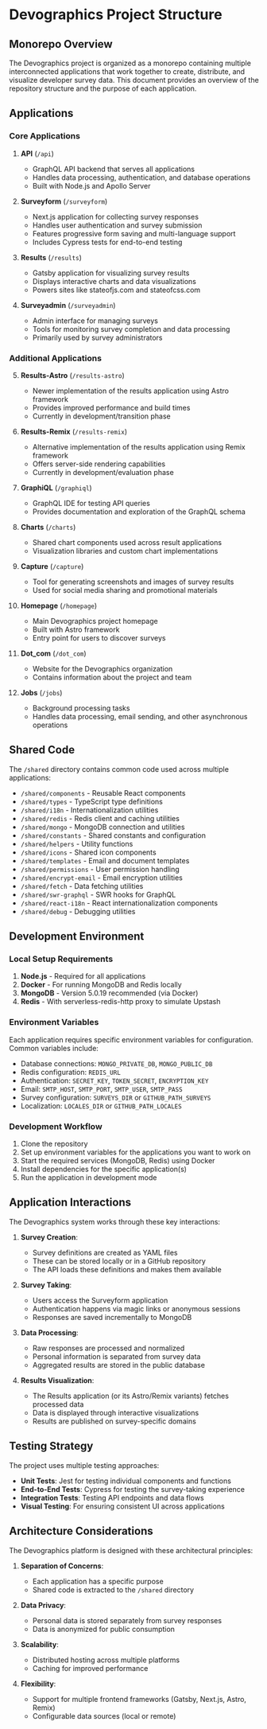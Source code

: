 # Devographics Project Structure

## Monorepo Overview

The Devographics project is organized as a monorepo containing multiple interconnected applications that work together to create, distribute, and visualize developer survey data. This document provides an overview of the repository structure and the purpose of each application.

## Applications

### Core Applications

1. **API** (`/api`)
   - GraphQL API backend that serves all applications
   - Handles data processing, authentication, and database operations
   - Built with Node.js and Apollo Server

2. **Surveyform** (`/surveyform`)
   - Next.js application for collecting survey responses
   - Handles user authentication and survey submission
   - Features progressive form saving and multi-language support
   - Includes Cypress tests for end-to-end testing

3. **Results** (`/results`)
   - Gatsby application for visualizing survey results
   - Displays interactive charts and data visualizations
   - Powers sites like stateofjs.com and stateofcss.com

4. **Surveyadmin** (`/surveyadmin`)
   - Admin interface for managing surveys
   - Tools for monitoring survey completion and data processing
   - Primarily used by survey administrators

### Additional Applications

5. **Results-Astro** (`/results-astro`)
   - Newer implementation of the results application using Astro framework
   - Provides improved performance and build times
   - Currently in development/transition phase

6. **Results-Remix** (`/results-remix`)
   - Alternative implementation of the results application using Remix framework
   - Offers server-side rendering capabilities
   - Currently in development/evaluation phase

7. **GraphiQL** (`/graphiql`)
   - GraphQL IDE for testing API queries
   - Provides documentation and exploration of the GraphQL schema

8. **Charts** (`/charts`)
   - Shared chart components used across result applications
   - Visualization libraries and custom chart implementations

9. **Capture** (`/capture`)
   - Tool for generating screenshots and images of survey results
   - Used for social media sharing and promotional materials

10. **Homepage** (`/homepage`)
    - Main Devographics project homepage
    - Built with Astro framework
    - Entry point for users to discover surveys

11. **Dot_com** (`/dot_com`)
    - Website for the Devographics organization
    - Contains information about the project and team

12. **Jobs** (`/jobs`)
    - Background processing tasks
    - Handles data processing, email sending, and other asynchronous operations

## Shared Code

The `/shared` directory contains common code used across multiple applications:

- `/shared/components` - Reusable React components
- `/shared/types` - TypeScript type definitions
- `/shared/i18n` - Internationalization utilities
- `/shared/redis` - Redis client and caching utilities
- `/shared/mongo` - MongoDB connection and utilities
- `/shared/constants` - Shared constants and configuration
- `/shared/helpers` - Utility functions
- `/shared/icons` - Shared icon components
- `/shared/templates` - Email and document templates
- `/shared/permissions` - User permission handling
- `/shared/encrypt-email` - Email encryption utilities
- `/shared/fetch` - Data fetching utilities
- `/shared/swr-graphql` - SWR hooks for GraphQL
- `/shared/react-i18n` - React internationalization components
- `/shared/debug` - Debugging utilities

## Development Environment

### Local Setup Requirements

1. **Node.js** - Required for all applications
2. **Docker** - For running MongoDB and Redis locally
3. **MongoDB** - Version 5.0.19 recommended (via Docker)
4. **Redis** - With serverless-redis-http proxy to simulate Upstash

### Environment Variables

Each application requires specific environment variables for configuration. Common variables include:

- Database connections: `MONGO_PRIVATE_DB`, `MONGO_PUBLIC_DB`
- Redis configuration: `REDIS_URL`
- Authentication: `SECRET_KEY`, `TOKEN_SECRET`, `ENCRYPTION_KEY`
- Email: `SMTP_HOST`, `SMTP_PORT`, `SMTP_USER`, `SMTP_PASS`
- Survey configuration: `SURVEYS_DIR` or `GITHUB_PATH_SURVEYS`
- Localization: `LOCALES_DIR` or `GITHUB_PATH_LOCALES`

### Development Workflow

1. Clone the repository
2. Set up environment variables for the applications you want to work on
3. Start the required services (MongoDB, Redis) using Docker
4. Install dependencies for the specific application(s)
5. Run the application in development mode

## Application Interactions

The Devographics system works through these key interactions:

1. **Survey Creation**:
   - Survey definitions are created as YAML files
   - These can be stored locally or in a GitHub repository
   - The API loads these definitions and makes them available

2. **Survey Taking**:
   - Users access the Surveyform application
   - Authentication happens via magic links or anonymous sessions
   - Responses are saved incrementally to MongoDB

3. **Data Processing**:
   - Raw responses are processed and normalized
   - Personal information is separated from survey data
   - Aggregated results are stored in the public database

4. **Results Visualization**:
   - The Results application (or its Astro/Remix variants) fetches processed data
   - Data is displayed through interactive visualizations
   - Results are published on survey-specific domains

## Testing Strategy

The project uses multiple testing approaches:

- **Unit Tests**: Jest for testing individual components and functions
- **End-to-End Tests**: Cypress for testing the survey-taking experience
- **Integration Tests**: Testing API endpoints and data flows
- **Visual Testing**: For ensuring consistent UI across applications

## Architecture Considerations

The Devographics platform is designed with these architectural principles:

1. **Separation of Concerns**:
   - Each application has a specific purpose
   - Shared code is extracted to the `/shared` directory

2. **Data Privacy**:
   - Personal data is stored separately from survey responses
   - Data is anonymized for public consumption

3. **Scalability**:
   - Distributed hosting across multiple platforms
   - Caching for improved performance

4. **Flexibility**:
   - Support for multiple frontend frameworks (Gatsby, Next.js, Astro, Remix)
   - Configurable data sources (local or remote)
